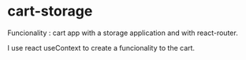 # cart-storage

Funcionality : cart app with a storage application and with react-router. 

I use react useContext to create a funcionality to the cart.
